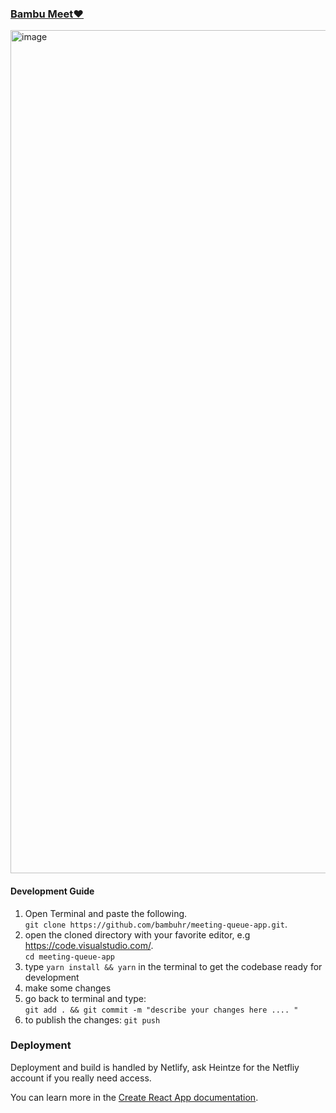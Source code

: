 ### [Bambu Meet❤️](https://bambumeet.netlify.app/)

<img width="1349" alt="image" src="https://user-images.githubusercontent.com/4751342/187145341-14075f2d-2b5a-49f7-8b38-0493f8b9479b.png">

#### Development Guide
1. Open Terminal and paste the following.  
```git clone https://github.com/bambuhr/meeting-queue-app.git```.
2. open the cloned directory with your favorite editor, e.g https://code.visualstudio.com/.  
```cd meeting-queue-app```
3. type `yarn install && yarn` in the terminal to get the codebase ready for development
4. make some changes
5. go back to terminal and type:   
`git add . && git commit -m "describe your changes here .... "`
6. to publish the changes:
`git push`

### Deployment
Deployment and build is handled by Netlify, ask Heintze for the Netfliy account if you really need access.

You can learn more in the [Create React App documentation](https://facebook.github.io/create-react-app/docs/getting-started).
